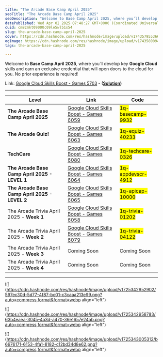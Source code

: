 ```yaml
---
title: "The Arcade Base Camp April 2025"
seoTitle: "The Arcade Base Camp April 2025"
seoDescription: "Welcome to Base Camp April 2025, where you’ll develop key Google Cloud skills and earn an exclusive credential that will open doors to the cloud for you. No"
datePublished: Wed Apr 02 2025 07:48:27 GMT+0000 (Coordinated Universal Time)
cuid: cm8zmkt09000c09le5wl51s54
slug: the-arcade-base-camp-april-2025
cover: https://cdn.hashnode.com/res/hashnode/image/upload/v1743579553663/213229a5-94c6-44ce-ade0-9268aa257bb9.png
ogImage: https://cdn.hashnode.com/res/hashnode/image/upload/v1743580094028/c8601f25-804b-4418-9bc3-e98a1b58c998.png
tags: the-arcade-base-camp-april-2025

---
```


Welcome to **Base Camp April 2025**, where you’ll develop key **Google Cloud** skills and earn an exclusive credential that will open doors to the cloud for you. No prior experience is required!

Link: [Google Cloud Skills Boost - Games 5703](https://www.cloudskillsboost.google/games/5703/labs/36448) - **(**[**Solution**](https://eplus.dev/start-here-dont-skip-this-arcade-lab)**)**

---

| **Level** | **Link** | **Code** |
| --- | --- | --- |
| **The Arcade Base Camp April 2025** | [Google Cloud Skills Boost - Games 6059](https://www.cloudskillsboost.google/games/6059) | <mark>1q-basecamp-9932</mark> |
| **The Arcade Quiz!** | [Google Cloud Skills Boost - Games 6063](https://www.cloudskillsboost.google/games/6063) | <mark>1q-equiz-40233</mark> |
| **TechCare** | [Google Cloud Skills Boost - Games 6080](https://www.cloudskillsboost.google/games/6080) | <mark>1q-techcare-0326</mark> |
| **The Arcade Base Camp April 2025 - LEVEL 1** | [Google Cloud Skills Boost - Games 6064](https://www.cloudskillsboost.google/games/6064) | <mark>1q-appdevscr-4912</mark> |
| **The Arcade Base Camp April 2025 - LEVEL 2** | [Google Cloud Skills Boost - Games 6065](https://www.cloudskillsboost.google/games/6065) | <mark>1q-apicap-10000</mark> |
| The Arcade Trivia April 2025 - **Week 1** | [Google Cloud Skills Boost - Games 6058](https://www.cloudskillsboost.google/games/6058) | <mark>1q-trivia-01202</mark> |
| The Arcade Trivia April 2025 - **Week 2** | [Google Cloud Skills Boost - Games 6079](https://www.cloudskillsboost.google/games/6079) | <mark>1q-trivia-04122</mark> |
| The Arcade Trivia April 2025 - **Week 3** | Coming Soon | Coming Soon |
| The Arcade Trivia April 2025 - **Week 4** | Coming Soon | Coming Soon |

---

![](https://cdn.hashnode.com/res/hashnode/image/upload/v1725342952902/597ec30d-5d77-4f87-bc01-c3caaa213e99.png?auto=compress,format&format=webp align="left")

![](https://cdn.hashnode.com/res/hashnode/image/upload/v1725342958783/63b4eaea-3045-4a3d-a470-36e1657e24ab.png?auto=compress,format&format=webp align="left")

![](https://cdn.hashnode.com/res/hashnode/image/upload/v1725343005312/b6976171-6153-4fa1-8182-c12bd34d8e62.png?auto=compress,format&format=webp align="left")